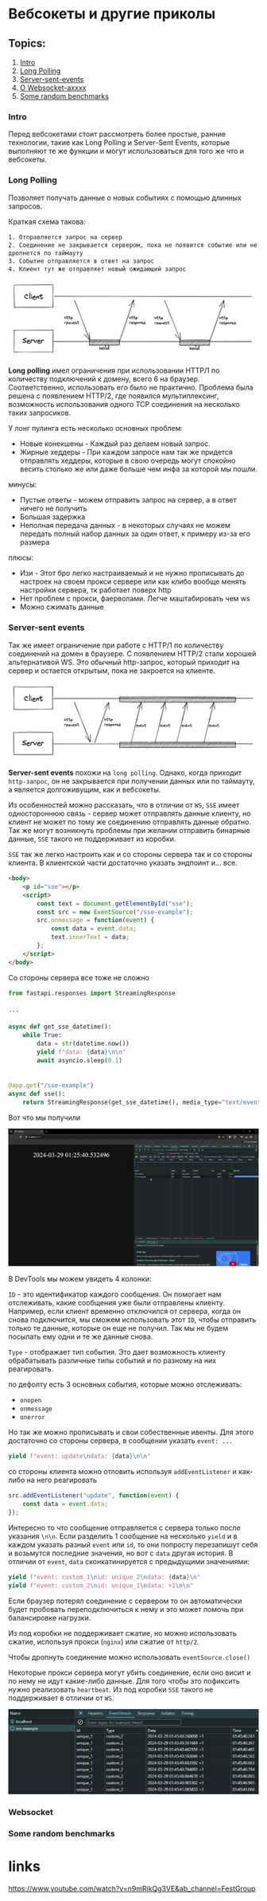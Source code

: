 # Вебсокеты и другие приколы

## Topics:
1. [Intro](#intro)
2. [Long Polling](#long-polling)
3. [Server-sent-events](#server-sent-events)
4. [О Websocket-ахххх](#websocket)
5. [Some random benchmarks](#some-random-benchmarks)

### Intro
Перед вебсокетами стоит рассмотреть более простые, ранние технологии, 
такие как Long Polling и Server-Sent Events, которые выполняют те же функции и могут использоваться для того же что и вебсокеты.

### Long Polling
Позволяет получать данные о новых событиях с помощью длинных запросов.

Краткая схема такова:

    1. Отправляется запрос на сервер
    2. Соединение не закрывается сервером, пока не появится событие или не      дропнется по таймауту
    3. Событие отправляется в ответ на запрос
    4. Клиент тут же отправляет новый ожидающий запрос


![long_polling](static/long-polling-example.jpeg)

**Long polling** имел ограничения при использовании HTTP/1 по количеству подключений к домену,
всего 6 на браузер. Соответственно, использовать его было не практично.
Проблема была решена с появлением HTTP/2, где появился мультиплексинг,
возможность использования одного TCP соединения на несколько таких запросиков.

У лонг пулинга есть несколько основных проблем:
* Новые конекшены - Каждый раз делаем новый запрос.
* Жирные хеддеры - При каждом запросе нам так же придется отправлять хеддеры, которые в свою очередь могут спокойно весить столько же или даже больше чем инфа за которой мы пошли.

минусы:
* Пустые ответы - можем отправить запрос на сервер, а в ответ ничего не получить
* Большая задержка
* Неполная передача данных - в некоторых случаях не можем передать полный набор данных за один ответ, к примеру из-за его размера

плюсы:
* Изи - Этот бро легко настраиваемый и не нужно прописывать до настроек на своем прокси сервере или как клибо вообще менять настройки сервера, тк работает поверх http
* Нет проблем с прокси, фаерволами. Легче маштабировать чем ws 
* Можно сжимать данные

### Server-sent events
Так же имеет ограничение при работе с HTTP/1 по количеству соединений на домен в браузере. С появлением HTTP/2 стали хорошей альтернативой WS.
Это обычный http-запрос, который приходит на сервер и остается открытым, пока не закроется на клиенте.

![sse](static/sse-example.jpeg)

**Server-sent events** похожи на `long polling`. Однако, когда приходит `http-запрос`, он не закрывается при получении данных или по таймауту, а является долгоживущим, как и вебсокеты.

Из особенностей можно рассказать, что в отличии от `WS`, `SSE` имеет одностороннюю связь - сервер может отправлять данные клиенту, но клиент не может по тому же соединению отправлять данные обратно. Так же могут возникнуть проблемы при желании отправить бинарные данные, `SSE` такого не поддерживает из коробки.

`SSE` так же легко настроить как и со стороны сервера так и со стороны клиента. В клиентской части достаточно указать эндпоинт и... все.
```html
<body>
    <p id="sse"></p>
    <script>
        const text = document.getElementById("sse");
        const src = new EventSource("/sse-example");
        src.onmessage = function(event) {
            const data = event.data;
            text.innerText = data;
        };
    </script>
</body>
```
Со стороны сервера все тоже не сложно
```python
from fastapi.responses import StreamingResponse

...

async def get_sse_datetime():
    while True:
        data = str(datetime.now())
        yield f"data: {data}\n\n"
        await asyncio.sleep(0.1)


@app.get("/sse-example")
async def sse():
    return StreamingResponse(get_sse_datetime(), media_type="text/event-stream")
```

Вот что мы получили

![sse_1](static/sse_1.gif)

В DevTools мы можем увидеть 4 колонки:

`ID` - это идентификатор каждого сообщения. Он помогает нам отслеживать, какие сообщения уже были отправлены клиенту. Например, если клиент временно отключился от сервера, когда он снова подключится, мы сможем использовать этот `ID`, чтобы отправить только те данные, которые он еще не получил. Так мы не будем посылать ему одни и те же данные снова.

`Type` - отображает тип события. Это дает возможность клиенту обрабатывать различные типы событий и по разному на них реагировать.

по дефолту есть 3 основных события, которые можно отслеживать:
* `onopen`
* `onmessage`
* `onerror`

Но так же можно прописывать и свои собественные ивенты. Для этого достаточно со стороны сервера, в сообщении указать `event: ...`

```python
yield f"event: update\ndata: {data}\n\n"
```

со стороны клиента можно отловить используя `addEventListener` и как-либо на него реагировать

```javascript
src.addEventListener("update", function(event) {
    const data = event.data;
});
```

Интересно то что сообщение отправляется с сервера только после указания `\n\n`. Если разделить 1 сообщение на несколько `yield` и в каждом указать разный `event` или `id`, то они попросту перезапишут себя и возьмутся последние значения, но вот с `data` другая история. В отличии от `event`, `data` сконкатинируется с предыдущими значениями:

```python
yield f"event: custom_1\nid: unique_2\ndata: {data}\n"
yield f"event: custom_2\nid: unique_1\ndata: +1\n\n"
```

Если браузер потерял соединение с сервером то он автоматически будет пробовать переподключиться к нему и это может помочь при балансировке нагрузки.

Из под коробки не поддерживает сжатие, но можно использовать сжатие, используя прокси (`nginx`) или сжатие от `http/2`. 

Чтобы дропнуть соединение можно использовать `eventSource.close()`

Некоторые прокси сервера могут убить соединение, если оно висит и по нему не идут какие-либо данные. Для того чтобы это пофиксить нужно реализовать `heartbeat`. Из под коробки `SSE` такого не поддерживает в отличии от `WS`.

![rewriting](static/rewriting.png)

### Websocket

### Some random benchmarks



# links

https://www.youtube.com/watch?v=n9mRjkQg3VE&ab_channel=FestGroup
